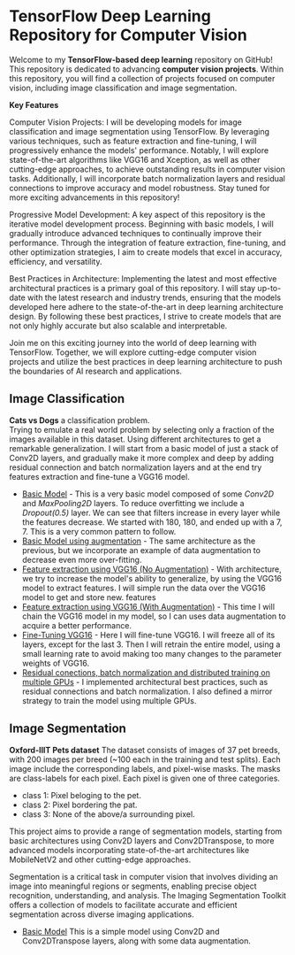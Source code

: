 # TensorFlow Deep Learning Repository for Computer Vision

Welcome to my **TensorFlow-based deep learning** repository on GitHub! This repository is dedicated to advancing **computer vision projects**. Within this repository, you will find a collection of projects focused on computer vision, including image classification and image segmentation.

**Key Features**

Computer Vision Projects:
I will be developing models for image classification and image segmentation using TensorFlow. By leveraging various techniques, such as feature extraction and fine-tuning, I will progressively enhance the models' performance. Notably, I will explore state-of-the-art algorithms like VGG16 and Xception, as well as other cutting-edge approaches, to achieve outstanding results in computer vision tasks. Additionally, I will incorporate batch normalization layers and residual connections to improve accuracy and model robustness. Stay tuned for more exciting advancements in this repository!

Progressive Model Development:
A key aspect of this repository is the iterative model development process. Beginning with basic models, I will gradually introduce advanced techniques to continually improve their performance. Through the integration of feature extraction, fine-tuning, and other optimization strategies, I aim to create models that excel in accuracy, efficiency, and versatility.

Best Practices in Architecture:
Implementing the latest and most effective architectural practices is a primary goal of this repository. I will stay up-to-date with the latest research and industry trends, ensuring that the models developed here adhere to the state-of-the-art in deep learning architecture design. By following these best practices, I strive to create models that are not only highly accurate but also scalable and interpretable.

Join me on this exciting journey into the world of deep learning with TensorFlow. Together, we will explore cutting-edge computer vision projects and utilize the best practices in deep learning architecture to push the boundaries of AI research and applications.



## Image Classification

 **Cats vs Dogs** a classification problem.<br />
Trying to emulate a real world problem by selecting only a fraction of the images available in this dataset. Using different architectures to get a remarkable generalization. I will start from a basic model of just a stack of Conv2D layers, and gradually make it more complex and deep by adding residual connection and batch normalization layers and at the end try features extraction and  fine-tune a VGG16 model.

 - [Basic Model](https://nbviewer.jupyter.org/github/antirrabia/Deep-Learning/blob/main/notebooks/CatsVsDogs_Basic.ipynb) - This is a very basic model composed of some *Conv2D* and *MaxPooling2D* layers. To reduce overfitting we include a *Dropout(0.5)* layer. We can see that filters increase in every layer while the features decrease. We started with 180, 180, and ended up with a 7, 7. This is a very common pattern to follow.
 - [Basic Model using augmentation](https://nbviewer.jupyter.org/github/antirrabia/Deep-Learning/blob/main/notebooks/CatsVsDogs_UsingAugmentation.ipynb) - The same architecture as the previous, but we incorporate an example of data augmentation to decrease even more over-fitting. 
 - [Feature extraction using VGG16 (No Augmentation)](https://github.com/antirrabia/Deep-Learning/blob/main/notebooks/CatsVsDogs_PreTrainedModel%28fast%29.ipynb) - With architecture, we try to increase the model's ability to generalize, by using the VGG16 model to extract features. I will simple run the data over the VGG16 model to get and store new. features 
 - [Feature extraction using VGG16 (With Augmentation)](https://github.com/antirrabia/Deep-Learning/blob/main/notebooks/CatsVsDogs_PreTrainedModel(UsingAugmentation).ipynb) - This time I will chain the VGG16 model in my model, so I can uses data augmentation to acquire a better performance.
 - [Fine-Tuning VGG16](https://github.com/antirrabia/Deep-Learning/blob/main/notebooks/CatsVsDogs(Fine-tuning-VGG16).ipynb) - Here I will fine-tune VGG16. I will freeze all of its layers, except for the last 3. Then I will retrain the entire model, using a small learning rate to avoid making too many changes to the parameter weights of VGG16.
- [Residual conections, batch normalization and distributed training on multiple GPUs](https://github.com/antirrabia/Deep-Learning/blob/main/notebooks/CatsVsDogs(DistributedTraining_ResidualConnections_BatchNormalization).ipynb) - I implemented architectural best practices, such as residual connections and batch normalization. I also defined a mirror strategy to train the model using multiple GPUs.

## Image Segmentation

**Oxford-IIIT Pets dataset** The dataset consists of images of 37 pet breeds, with 200 images per breed (~100 each in the training and test splits). Each image include the corresponding labels, and pixel-wise masks. The masks are class-labels for each pixel. Each pixel is given one of three categories.

- class 1: Pixel beloging to the pet.
- class 2: Pixel bordering the pat.
- class 3: None of the above/a surrounding pixel.

This project aims to provide a range of segmentation models, starting from basic architectures using Conv2D layers and Conv2DTranspose, to more advanced models incorporating state-of-the-art architectures like MobileNetV2 and other cutting-edge approaches.

Segmentation is a critical task in computer vision that involves dividing an image into meaningful regions or segments, enabling precise object recognition, understanding, and analysis. The Imaging Segmentation Toolkit offers a collection of models to facilitate accurate and efficient segmentation across diverse imaging applications.

 - [Basic Model](https://github.com/antirrabia/Deep-Learning/blob/main/notebooks/Basic_Segmentation_Model.ipynb) This is a simple model using Conv2D and Conv2DTranspose layers, along with some data augmentation.